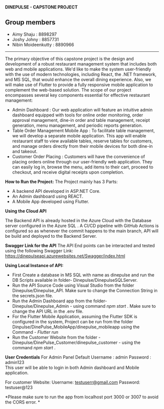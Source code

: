 **DINEPULSE - CAPSTONE PROJECT**

Group members
-------------------------
- Aimy Shaju : 8898297
- Joshy Johny : 8857731
- Nibin Moideenkutty : 8890966
----------------------------------------------------------------------------------------------------------------------------
The primary objective of this capstone project is the design and development of a robust restaurant management system that includes both web and mobile applications. We'd like to make the system user-friendly with the use of modern technologies, including React, the .NET framework, and MS SQL, that would enhance the overall dining experience. Also, we will make use of Flutter to provide a fully responsive mobile application to complement the web-based solution.
The scope of our project encompasses several key components essential for effective restaurant management:
- Admin Dashboard : Our web application will feature an intuitive admin dashboard equipped with tools for online order monitoring,  order approval management, dine-in order and table management, receipt generation, menu management, and periodic reports generation.
- Table Order Management Mobile App : To facilitate table management, we will develop a separate mobile application. This app will enable restaurant staff to view available tables, reserve tables for customers, and manage orders directly from their mobile devices for both dine-in and takeout.
- Customer Order Placing : Customers will have the convenience of placing orders online through our user-friendly web application. They can easily log in, browse the menu, add items to their cart, proceed to checkout, and receive digital receipts upon completion.

**How to Run the Project:**
The Project mainly has 3 Parts: 
- A backend API developed in ASP.NET Core.
- An Admin dashboard using REACT.
- A Mobile App developed using Flutter.

**Using the Cloud API**

The Backend API is already hosted in the Azure Cloud with the Database server configured in the Azure SQL . A CI/CD pipeline with GitHub Actions is configured so as whenever the commit happens to the main branch, API will be build and deployed to the Backend Server.

**Swagger Link for the API**
The API End points can be interacted and tested using the following Swagger Link: https://dinepulseapi.azurewebsites.net/Swagger/index.html   

**Using Local Instance of API:**
- First Create a database in MS SQL with name as dinepulse and run the DB Scripts available in folder- Dinepulse/DinepulseSQLServer.
- Run the API Source Code using Visual Studio from the folder Dinepulse/Dinepulse_API. Make sure to change the Connection String in the secrets.json file.
- Run the Admin Dashboard app from the folder- Dinepulse/Dinepulse_Admin - using command *npm start* . Make sure to change the API URL in the .env file.
- For the Flutter Mobile Application, assuming the Flutter SDK is configured in the system, Project can be run from the folder Dinpulse/DinePulse_MobileApp/dinepulse_mobileapp using the Command - *Flutter run*
- Run the Customer Website from the folder - Dinepulse/DinePulse_Customer/dinepulse_customer - using the command *npm start* .

**User Credentials**
For Admin Panel
        Default 
                Username : admin
                Password : admin123    
        This user will be able to login in both Admin dashboard and Mobile application.
        
For customer Website:
        Username: testuserr@gmail.com
        Password: testuser@123

 *Please make sure to run the app from localhost port 3000 or 3007 to avoid the CORS error. *
  
